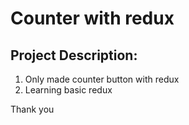 # Counter with redux

## Project Description:
1. Only made counter button with redux
2. Learning basic redux

Thank you
